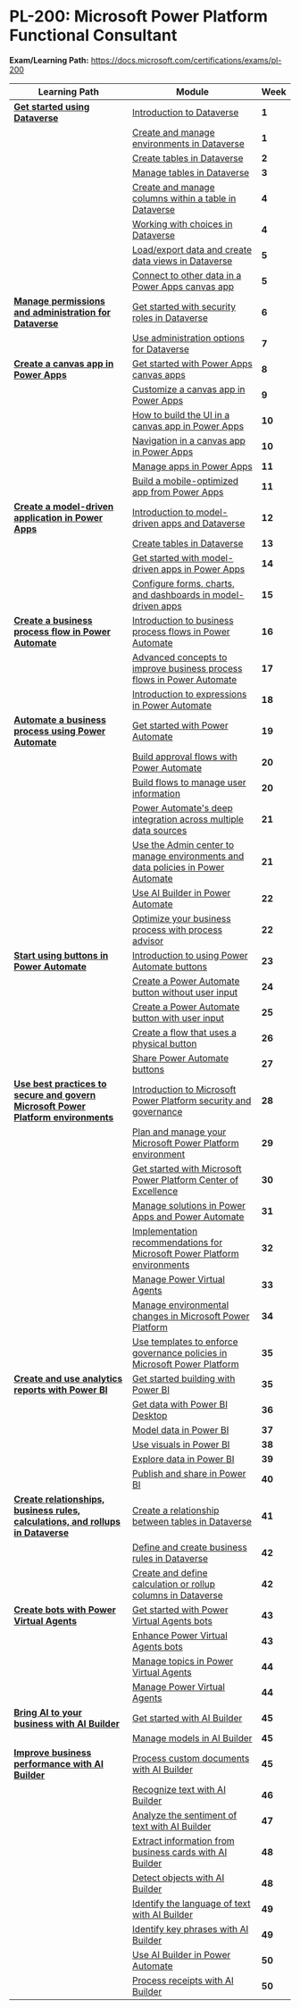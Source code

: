 # PL-200: Microsoft Power Platform Functional Consultant

**Exam/Learning Path:** https://docs.microsoft.com/certifications/exams/pl-200

| **Learning Path** | **Module** | **Week** |
|-|-|-|
|**[Get started using Dataverse](https://docs.microsoft.com/learn/paths/get-started-cds/)**| [Introduction to Dataverse](https://docs.microsoft.com/learn/modules/introduction-common-data-service/) | **1** 
| | [Create and manage environments in Dataverse](https://docs.microsoft.com/learn/modules/create-manage-environments/) | **1** 
| | [Create tables in Dataverse](https://docs.microsoft.com/learn/modules/get-started-with-powerapps-common-data-service/) | **2** 
| | [Manage tables in Dataverse](https://docs.microsoft.com/learn/modules/create-manage-entities/) | **3** 
| | [Create and manage columns within a table in Dataverse](https://docs.microsoft.com/learn/modules/create-manage-fields-within-entity/) | **4** 
| | [Working with choices in Dataverse](https://docs.microsoft.com/learn/modules/working-with-option-sets/) | **4** 
| | [Load/export data and create data views in Dataverse](https://docs.microsoft.com/learn/modules/load-export-data-create-data-views/) | **5** 
| | [Connect to other data in a Power Apps canvas app](https://docs.microsoft.com/learn/modules/connect-to-other-data-in-powerapps-canvas-app/) | **5** 
|**[Manage permissions and administration for Dataverse](https://docs.microsoft.com/learn/paths/manage-permissions-administration-common-data-service/)**| [Get started with security roles in Dataverse](https://docs.microsoft.com/learn/modules/get-started-security-roles/) | **6** 
| | [Use administration options for Dataverse](https://docs.microsoft.com/learn/modules/use-admin-options-cds/) | **7** 
|**[Create a canvas app in Power Apps](https://docs.microsoft.com/learn/paths/create-powerapps/)**| [Get started with Power Apps canvas apps](https://docs.microsoft.com/learn/modules/get-started-with-powerapps/) | **8** 
| | [Customize a canvas app in Power Apps](https://docs.microsoft.com/learn/modules/customize-apps-in-powerapps/) | **9** 
| | [How to build the UI in a canvas app in Power Apps](https://docs.microsoft.com/learn/modules/how-to-build-ui-canvas-app/) | **10** 
| | [Navigation in a canvas app in Power Apps](https://docs.microsoft.com/learn/modules/navigation-canvas-app/) | **10** 
| | [Manage apps in Power Apps](https://docs.microsoft.com/learn/modules/manage-apps-in-powerapps/) | **11** 
| | [Build a mobile-optimized app from Power Apps](https://docs.microsoft.com/learn/modules/build-mobile-optimized/) | **11** 
|**[Create a model-driven application in Power Apps](https://docs.microsoft.com/learn/paths/create-app-models-business-processes/)**| [Introduction to model-driven apps and Dataverse](https://docs.microsoft.com/learn/modules/intro-model-driven-apps-common-data-service/) | **12** 
| | [Create tables in Dataverse](https://docs.microsoft.com/learn/modules/get-started-with-powerapps-common-data-service/) | **13** 
| | [Get started with model-driven apps in Power Apps](https://docs.microsoft.com/learn/modules/get-started-with-model-driven-apps-in-powerapps/) | **14** 
| | [Configure forms, charts, and dashboards in model-driven apps](https://docs.microsoft.com/learn/modules/configure-model-driven-apps-customer-engagement-apps/) | **15** 
|**[Create a business process flow in Power Automate](https://docs.microsoft.com/learn/paths/create-business-process-flow/)**| [Introduction to business process flows in Power Automate](https://docs.microsoft.com/learn/modules/intro-business-process-flows/) | **16** 
| | [Advanced concepts to improve business process flows in Power Automate](https://docs.microsoft.com/learn/modules/advanced-business-process-flows/) | **17** 
| | [Introduction to expressions in Power Automate](https://docs.microsoft.com/learn/modules/introduction-expressions/) | **18** 
|**[Automate a business process using Power Automate](https://docs.microsoft.com/learn/paths/automate-process-power-automate/)**| [Get started with Power Automate](https://docs.microsoft.com/learn/modules/get-started-flows/) | **19** 
| | [Build approval flows with Power Automate](https://docs.microsoft.com/learn/modules/build-approval-flows/) | **20** 
| | [Build flows to manage user information](https://docs.microsoft.com/learn/modules/manage-user-information/) | **20** 
| | [Power Automate's deep integration across multiple data sources](https://docs.microsoft.com/learn/modules/multiple-data-sources/) | **21** 
| | [Use the Admin center to manage environments and data policies in Power Automate](https://docs.microsoft.com/learn/modules/administer-flows/) | **21** 
| | [Use AI Builder in Power Automate](https://docs.microsoft.com/learn/modules/ai-builder-power-automate/) | **22** 
| | [Optimize your business process with process advisor](https://docs.microsoft.com/learn/modules/business-process-optimization-process-advisor/) | **22** 
|**[Start using buttons in Power Automate](https://docs.microsoft.com/learn/paths/get-started-power-automate-buttons/)**| [Introduction to using Power Automate buttons](https://docs.microsoft.com/learn/modules/intro-power-automate-buttons/) | **23** 
| | [Create a Power Automate button without user input](https://docs.microsoft.com/learn/modules/button-without-user-input/) | **24** 
| | [Create a Power Automate button with user input](https://docs.microsoft.com/learn/modules/button-user-input/) | **25** 
| | [Create a flow that uses a physical button](https://docs.microsoft.com/learn/modules/physical-input-button/) | **26** 
| | [Share Power Automate buttons](https://docs.microsoft.com/learn/modules/share-buttons/) | **27** 
|**[Use best practices to secure and govern Microsoft Power Platform environments](https://docs.microsoft.com/learn/paths/best-practices-environments/)**| [Introduction to Microsoft Power Platform security and governance](https://docs.microsoft.com/learn/modules/security-governance-intro/) | **28** 
| | [Plan and manage your Microsoft Power Platform environment](https://docs.microsoft.com/learn/modules/plan-manage-environment/) | **29** 
| | [Get started with Microsoft Power Platform Center of Excellence](https://docs.microsoft.com/learn/modules/get-started-center-excellence/) | **30** 
| | [Manage solutions in Power Apps and Power Automate](https://docs.microsoft.com/learn/modules/manage-solutions-power-automate/) | **31** 
| | [Implementation recommendations for Microsoft Power Platform environments](https://docs.microsoft.com/learn/modules/implementation-recommendations/) | **32** 
| | [Manage Power Virtual Agents](https://docs.microsoft.com/learn/modules/implement-power-virtual-agents/) | **33** 
| | [Manage environmental changes in Microsoft Power Platform](https://docs.microsoft.com/learn/modules/manage-environmental-changes/) | **34** 
| | [Use templates to enforce governance policies in Microsoft Power Platform](https://docs.microsoft.com/learn/modules/templates-governance-policies/) | **35** 
|**[Create and use analytics reports with Power BI](https://docs.microsoft.com/learn/paths/create-use-analytics-reports-power-bi/)**| [Get started building with Power BI](https://docs.microsoft.com/learn/modules/get-started-with-power-bi/) | **35** 
| | [Get data with Power BI Desktop](https://docs.microsoft.com/learn/modules/get-data-power-bi/) | **36** 
| | [Model data in Power BI](https://docs.microsoft.com/learn/modules/model-data-power-bi/) | **37** 
| | [Use visuals in Power BI](https://docs.microsoft.com/learn/modules/visuals-in-power-bi/) | **38** 
| | [Explore data in Power BI](https://docs.microsoft.com/learn/modules/explore-data-power-bi/) | **39** 
| | [Publish and share in Power BI](https://docs.microsoft.com/learn/modules/publish-share-power-bi/) | **40** 
|**[Create relationships, business rules, calculations, and rollups in Dataverse](https://docs.microsoft.com/learn/paths/create-relationships-common-data-service/)**| [Create a relationship between tables in Dataverse](https://docs.microsoft.com/learn/modules/create-relationship-between-cds-entities/) | **41** 
| | [Define and create business rules in Dataverse](https://docs.microsoft.com/learn/modules/define-create-business-rules/) | **42** 
| | [Create and define calculation or rollup columns in Dataverse](https://docs.microsoft.com/learn/modules/create-define-calculation-rollup-fields/) | **42** 
|**[Create bots with Power Virtual Agents](https://docs.microsoft.com/learn/paths/work-power-virtual-agents/)**| [Get started with Power Virtual Agents bots](https://docs.microsoft.com/learn/modules/power-virtual-agents-bots/) | **43** 
| | [Enhance Power Virtual Agents bots](https://docs.microsoft.com/learn/modules/enhance-power-virtual-agents-bots/) | **43** 
| | [Manage topics in Power Virtual Agents](https://docs.microsoft.com/learn/modules/manage-power-virtual-agents-topics/) | **44** 
| | [Manage Power Virtual Agents](https://docs.microsoft.com/learn/modules/implement-power-virtual-agents/) | **44** 
|**[Bring AI to your business with AI Builder](https://docs.microsoft.com/learn/paths/bring-ai/)**| [Get started with AI Builder](https://docs.microsoft.com/learn/modules/get-started-with-ai-builder/) | **45** 
| | [Manage models in AI Builder](https://docs.microsoft.com/learn/modules/manage-models/) | **45** 
|**[Improve business performance with AI Builder](https://docs.microsoft.com/learn/paths/improve-business-performance-ai-builder/)**| [Process custom documents with AI Builder](https://docs.microsoft.com/learn/modules/get-started-with-form-processing/) | **45** 
| | [Recognize text with AI Builder](https://docs.microsoft.com/learn/modules/get-started-with-ai-builder-text-recognition/) | **46** 
| | [Analyze the sentiment of text with AI Builder](https://docs.microsoft.com/learn/modules/get-started-with-ai-builder-sentiment-analysis/) | **47** 
| | [Extract information from business cards with AI Builder](https://docs.microsoft.com/learn/modules/get-started-with-ai-business-card-reader/) | **48** 
| | [Detect objects with AI Builder](https://docs.microsoft.com/learn/modules/get-started-with-ai-builder-object-detection/) | **48** 
| | [Identify the language of text with AI Builder](https://docs.microsoft.com/learn/modules/get-started-with-ai-builder-language-detection/) | **49** 
| | [Identify key phrases with AI Builder](https://docs.microsoft.com/learn/modules/get-started-with-ai-builder-key-phrase-extraction/) | **49** 
| | [Use AI Builder in Power Automate](https://docs.microsoft.com/learn/modules/ai-builder-power-automate/) | **50** 
| | [Process receipts with AI Builder](https://docs.microsoft.com/learn/modules/ai-builder-receipt-processing/) | **50** 
